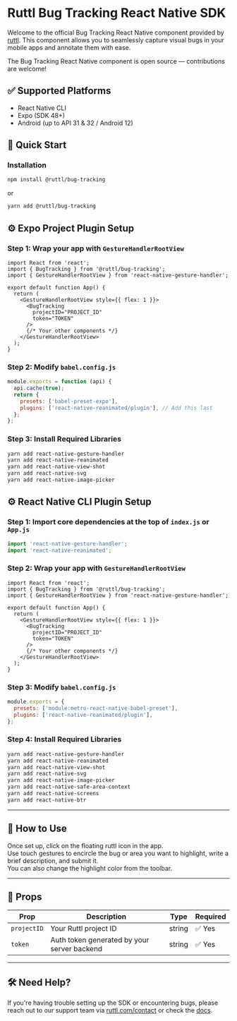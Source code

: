 
# Ruttl Bug Tracking React Native SDK

Welcome to the official Bug Tracking React Native component provided by [ruttl](https://ruttl.com/mobile-app-feedback/). This component allows you to seamlessly capture visual bugs in your mobile apps and annotate them with ease.

The Bug Tracking React Native component is open source — contributions are welcome!

## ✅ Supported Platforms
- React Native CLI
- Expo (SDK 48+)
- Android (up to API 31 & 32 / Android 12)



## 🚀 Quick Start

### Installation
```bash
npm install @ruttl/bug-tracking
```

or

```bash
yarn add @ruttl/bug-tracking
```



## ⚙️ Expo Project Plugin Setup

### Step 1: Wrap your app with `GestureHandlerRootView`
```tsx
import React from 'react';
import { BugTracking } from '@ruttl/bug-tracking';
import { GestureHandlerRootView } from 'react-native-gesture-handler';

export default function App() {
  return (
    <GestureHandlerRootView style={{ flex: 1 }}>
      <BugTracking
        projectID="PROJECT_ID"
        token="TOKEN"
      />
      {/* Your other components */}
    </GestureHandlerRootView>
  );
}
```

### Step 2: Modify `babel.config.js`
```js
module.exports = function (api) {
  api.cache(true);
  return {
    presets: ['babel-preset-expo'],
    plugins: ['react-native-reanimated/plugin'], // Add this last
  };
};
```

### Step 3: Install Required Libraries
```bash
yarn add react-native-gesture-handler 
yarn add react-native-reanimated 
yarn add react-native-view-shot 
yarn add react-native-svg 
yarn add react-native-image-picker
```





## ⚙️ React Native CLI Plugin Setup

### Step 1: Import core dependencies at the top of `index.js` or `App.js`
```js
import 'react-native-gesture-handler';
import 'react-native-reanimated';
```

### Step 2: Wrap your app with `GestureHandlerRootView`
```tsx
import React from 'react';
import { BugTracking } from '@ruttl/bug-tracking';
import { GestureHandlerRootView } from 'react-native-gesture-handler';

export default function App() {
  return (
    <GestureHandlerRootView style={{ flex: 1 }}>
      <BugTracking
        projectID="PROJECT_ID"
        token="TOKEN"
      />
      {/* Your other components */}
    </GestureHandlerRootView>
  );
}
```

### Step 3: Modify `babel.config.js`
```js
module.exports = {
  presets: ['module:metro-react-native-babel-preset'],
  plugins: ['react-native-reanimated/plugin'],
};
```

### Step 4: Install Required Libraries
```bash
yarn add react-native-gesture-handler
yarn add react-native-reanimated
yarn add react-native-view-shot
yarn add react-native-svg
yarn add react-native-image-picker
yarn add react-native-safe-area-context
yarn add react-native-screens
yarn add react-native-btr
```

---

## 📌 How to Use

Once set up, click on the floating ruttl icon in the app.  
Use touch gestures to encircle the bug or area you want to highlight, write a brief description, and submit it.  
You can also change the highlight color from the toolbar.

---

## 📌 Props

| Prop        | Description                                  | Type   | Required |
|-------------|----------------------------------------------|--------|----------|
| `projectID` | Your Ruttl project ID                        | string | ✅ Yes    |
| `token`     | Auth token generated by your server backend  | string | ✅ Yes    |

---

## 🛠️ Need Help?

If you're having trouble setting up the SDK or encountering bugs, please reach out to our support team via [ruttl.com/contact](https://ruttl.com/contact/) or check the [docs](https://ruttl.com/docs/).
